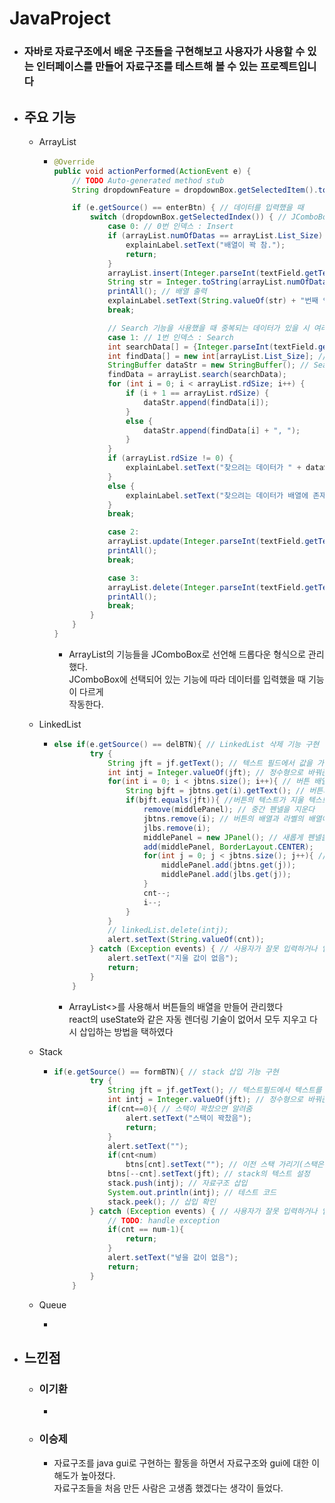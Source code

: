 # JavaProject

-   ### 자바로 자료구조에서 배운 구조들을 구현해보고 사용자가 사용할 수 있는 인터페이스를 만들어 자료구조를 테스트해 볼 수 있는 프로젝트입니다

*   ## 주요 기능

    -   ArrayList

        -   ```java
            @Override
            public void actionPerformed(ActionEvent e) {
                // TODO Auto-generated method stub
                String dropdownFeature = dropdownBox.getSelectedItem().toString(); // JComboBox의 선택된 기능

                if (e.getSource() == enterBtn) { // 데이터를 입력했을 때
                    switch (dropdownBox.getSelectedIndex()) { // JComboBox의 선택된 기능 인덱스 확인
                        case 0: // 0번 인덱스 : Insert
                        if (arrayList.numOfDatas == arrayList.List_Size) { // ArrayList의 배열이 꽉 찼을 때 메세지 출력
                            explainLabel.setText("배열이 꽉 참.");
                            return;
                        }
                        arrayList.insert(Integer.parseInt(textField.getText())); // textField에 적힌 값을 ArrayList에 Insert
                        String str = Integer.toString(arrayList.numOfDatas - 1); // 몇 번째 인덱스에 데이터가 Insert 되었는지 JLabel에 출력하기 위해 String으로 선언
                        printAll(); // 배열 출력
                        explainLabel.setText(String.valueOf(str) + "번째 인덱스에 데이터 " + String.valueOf(arrayList.List[nod]) + " 값을 삽입함."); // JLabel에 출력
                        break;

                        // Search 기능을 사용했을 때 중복되는 데이터가 있을 시 여러 값을 받아야 하기에 메소드, 매개변수, return값을 int형 배열로 
                        case 1: // 1번 인덱스 : Search
                        int searchData[] = {Integer.parseInt(textField.getText())}; // Search 메소드의 매개변수로 들어갈 int형 배열 선언
                        int findData[] = new int[arrayList.List_Size]; // Search 메소드의 return 값을 받을 int형 배열 선언
                        StringBuffer dataStr = new StringBuffer(); // Search한 데이터가 몇 번째 인덱스에 들어있는지 확인하기 위해 StringBuffer형 변수로 선언
                        findData = arrayList.search(searchData);
                        for (int i = 0; i < arrayList.rdSize; i++) {
                            if (i + 1 == arrayList.rdSize) {
                                dataStr.append(findData[i]);
                            }
                            else {
                                dataStr.append(findData[i] + ", ");
                            }
                        }
                        if (arrayList.rdSize != 0) {
                            explainLabel.setText("찾으려는 데이터가 " + dataStr + "번째 " + "인덱스에 있음.");
                        }
                        else {
                            explainLabel.setText("찾으려는 데이터가 배열에 존재하지 않음.");
                        }
                        break;

                        case 2:
                        arrayList.update(Integer.parseInt(textField.getText()), Integer.parseInt(updateTextField.getText()));
                        printAll();
                        break;

                        case 3:
                        arrayList.delete(Integer.parseInt(textField.getText()));
                        printAll();
                        break;
                    }
                }
            }
            ```
            - ArrayList의 기능들을 JComboBox로 선언해 드롭다운 형식으로 관리했다.  
            JComboBox에 선택되어 있는 기능에 따라 데이터를 입력했을 때 기능이 다르게  
            작동한다. 

    -   LinkedList
        -   ```java
            else if(e.getSource() == delBTN){ // LinkedList 삭제 기능 구현
                    try {
                        String jft = jf.getText(); // 텍스트 필드에서 값을 가져온다
                        int intj = Integer.valueOf(jft); // 정수형으로 바꿔준다
                        for(int i = 0; i < jbtns.size(); i++){ // 버튼 배열의 크기만큼 돌린다
                            String bjft = jbtns.get(i).getText(); // 버튼의 텍스트를 가져온다
                            if(bjft.equals(jft)){ //버튼의 텍스트가 지울 텍스트와 같은지 확인한다
                                remove(middlePanel); // 중간 펜넬을 지운다
                                jbtns.remove(i); // 버튼의 배열과 라벨의 배열에서 해당 값을 지운다
                                jlbs.remove(i);
                                middlePanel = new JPanel(); // 새롭게 펜넬을 만든다
                                add(middlePanel, BorderLayout.CENTER);
                                for(int j = 0; j < jbtns.size(); j++){ // 버튼의 배열에서 버튼들을 가져와 추가한다
                                    middlePanel.add(jbtns.get(j));
                                    middlePanel.add(jlbs.get(j));
                                }
                                cnt--;
                                i--;
                            }
                        }
                        // linkedList.delete(intj);
                        alert.setText(String.valueOf(cnt));
                    } catch (Exception events) { // 사용자가 잘못 입력하거나 입력하지 않아서 오류가 났을시
                        alert.setText("지울 값이 없음");
                        return;
                    }
                }
            ```
            -   ArrayList<>를 사용해서 버튼들의 배열을 만들어 관리했다  
                react의 useState와 같은 자동 렌더링 기술이 없어서 모두 지우고 다시 삽입하는 방법을 택하였다
    -   Stack
        -   ```java
            if(e.getSource() == formBTN){ // stack 삽입 기능 구현
                    try {
                        String jft = jf.getText(); // 텍스트필드에서 텍스트를 가져온다
                        int intj = Integer.valueOf(jft); // 정수형으로 바꿔준다
                        if(cnt==0){ // 스택이 꽉찼으면 알려줌
                            alert.setText("스택이 꽉찼음");
                            return;
                        }
                        alert.setText("");
                        if(cnt<num)
                            btns[cnt].setText(""); // 이전 스택 가리기(스택은 맨 위에만 볼 수 있음)
                        btns[--cnt].setText(jft); // stack의 텍스트 설정
                        stack.push(intj); // 자료구조 삽입
                        System.out.println(intj); // 테스트 코드
                        stack.peek(); // 삽입 확인
                    } catch (Exception events) { // 사용자가 잘못 입력하거나 입력하지 않아서 오류가 났을시
                        // TODO: handle exception
                        if(cnt == num-1){
                            return;
                        }
                        alert.setText("넣을 값이 없음");
                        return;
                    }
                }
            ```
    -   Queue

        -   ```java

            ```

-   ## 느낀점
    -   ### 이기환
        -
    -   ### 이승제
        -   자료구조를 java gui로 구현하는 활동을 하면서 자료구조와 gui에 대한 이해도가 높아졌다.  
            자료구조들을 처음 만든 사람은 고생좀 했겠다는 생각이 들었다.
